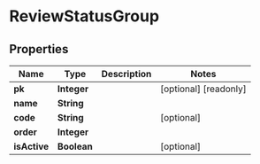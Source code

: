 

# ReviewStatusGroup


## Properties

| Name | Type | Description | Notes |
|------------ | ------------- | ------------- | -------------|
|**pk** | **Integer** |  |  [optional] [readonly] |
|**name** | **String** |  |  |
|**code** | **String** |  |  [optional] |
|**order** | **Integer** |  |  |
|**isActive** | **Boolean** |  |  [optional] |



